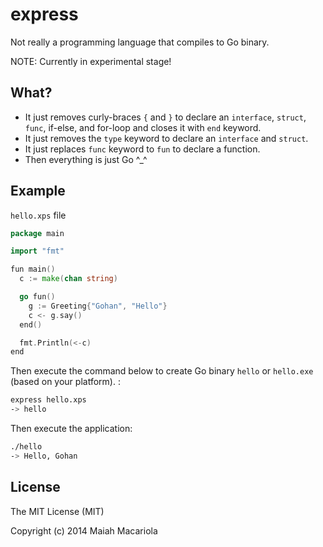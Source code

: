 express
=======

Not really a programming language that compiles to Go binary.

NOTE: Currently in experimental stage!

## What?
* It just removes curly-braces `{` and `}` to declare an `interface`, `struct`, `func`, if-else, and for-loop and closes it with `end` keyword.
* It just removes the `type` keyword to declare an `interface` and `struct`.
* It just replaces `func` keyword to `fun` to declare a function.
* Then everything is just Go ^_^

## Example
`hello.xps` file
```go
package main

import "fmt"

fun main()
  c := make(chan string)

  go fun()
    g := Greeting{"Gohan", "Hello"}
    c <- g.say()
  end()

  fmt.Println(<-c)
end
```

Then execute the command below to create Go binary `hello` or `hello.exe` (based on your platform). :
```sh
express hello.xps
-> hello
```
Then execute the application:
```sh
./hello
-> Hello, Gohan
```

## License
The MIT License (MIT)

Copyright (c) 2014 Maiah Macariola
